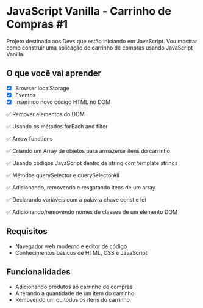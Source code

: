 # JavaScript Vanilla - Carrinho de Compras #1
Projeto destinado aos Devs que estão iniciando em JavaScript. Vou mostrar como construir uma aplicação de carrinho de compras
usando JavaScript Vanilla.

## O que você vai aprender

  - [x] Browser localStorage
  - [x] Eventos
  - [x] Inserindo novo código HTML no DOM
  
  :white_check_mark: Remover elementos do DOM
  
  :white_check_mark: Usando os métodos forEach and filter
  
  :white_check_mark: Arrow functions
  
  :white_check_mark: Criando um Array de objetos para armazenar itens do carrinho
  
  :white_check_mark: Usando códigos JavaScript dentro de string com template strings
  
  :white_check_mark: Métodos querySelector e querySelectorAll
  
  :white_check_mark: Adicionando, removendo e resgatando itens de um array
  
  :white_check_mark: Declarando variáveis com a palavra chave const e let
  
  :white_check_mark: Adicionando/removendo nomes de classes de um elemento DOM

## Requisitos
  * Navegador web moderno e editor de código
  * Conhecimentos básicos de HTML, CSS e JavaScript

## Funcionalidades
  * Adicionando produtos ao carrinho de compras
  * Alterando a quantidade de um item do carrinho
  * Removendo um ou todos os itens do carrinho
